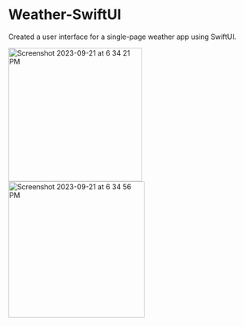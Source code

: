 # Weather-SwiftUI
Created a user interface for a single-page weather app using SwiftUI.


<img width="269" alt="Screenshot 2023-09-21 at 6 34 21 PM" src="https://github.com/ujjawal19s/Weather-SwiftUI/assets/96330274/f0f2229f-7450-4551-983d-b88d6fb76cc5">





<img width="274" alt="Screenshot 2023-09-21 at 6 34 56 PM" src="https://github.com/ujjawal19s/Weather-SwiftUI/assets/96330274/7612a63a-ad2e-466d-8272-6a9beede5873">
